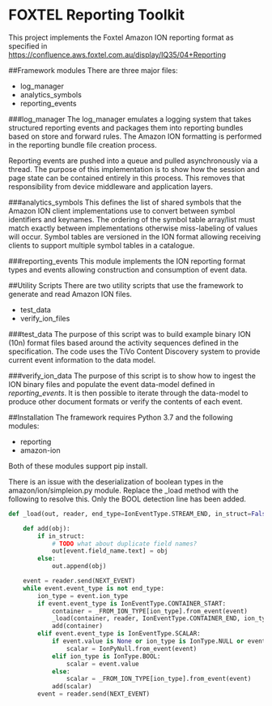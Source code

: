 # FOXTEL Reporting Toolkit
This project implements the Foxtel Amazon ION reporting format as specified in 
https://confluence.aws.foxtel.com.au/display/IQ35/04+Reporting

##Framework modules
There are three major files:
* log_manager
* analytics_symbols
* reporting_events

###log_manager
The log_manager emulates a logging system that takes structured reporting events and packages them into 
reporting bundles based on store and forward rules. The Amazon ION formatting is performed in the reporting 
bundle file creation process.

Reporting events are pushed into a queue and pulled asynchronously via a thread. The purpose of this 
implementation is to show how the session and page state can be contained entirely in this process. This 
removes that responsibility from device middleware and application layers.

###analytics_symbols
This defines the list of shared symbols that the Amazon ION client implementations use to convert between
symbol identifiers and keynames. The ordering of the symbol table array/list must match exactly between
implementations otherwise miss-labeling of values will occur. Symbol tables are versioned in the ION format
allowing receiving clients to support multiple symbol tables in a catalogue.

###reporting_events
This module implements the ION reporting format types and events allowing construction and consumption of
event data.

##Utility Scripts
There are two utility scripts that use the framework to generate and read Amazon ION files.
* test_data
* verify_ion_files

###test_data
The purpose of this script was to build example binary ION (10n) format files based around the activity 
sequences defined in the specification. The code uses the TiVo Content Discovery system to provide current
event information to the data model.

###verify_ion_data
The purpose of this script is to show how to ingest the ION binary files and populate the event data-model
defined in _reporting_events_. It is then possible to iterate through the data-model to produce other document 
formats or verify the contents of each event.

##Installation
The framework requires Python 3.7 and the following modules:
* reporting
* amazon-ion

Both of these modules support pip install.

There is an issue with the deserialization of boolean types in the amazon/ion/simpleion.py module. Replace
the _load method with the following to resolve this. Only the BOOL detection line has been added. 
```python
def _load(out, reader, end_type=IonEventType.STREAM_END, in_struct=False):

    def add(obj):
        if in_struct:
            # TODO what about duplicate field names?
            out[event.field_name.text] = obj
        else:
            out.append(obj)

    event = reader.send(NEXT_EVENT)
    while event.event_type is not end_type:
        ion_type = event.ion_type
        if event.event_type is IonEventType.CONTAINER_START:
            container = _FROM_ION_TYPE[ion_type].from_event(event)
            _load(container, reader, IonEventType.CONTAINER_END, ion_type is IonType.STRUCT)
            add(container)
        elif event.event_type is IonEventType.SCALAR:
            if event.value is None or ion_type is IonType.NULL or event.ion_type.is_container:
                scalar = IonPyNull.from_event(event)
            elif ion_type is IonType.BOOL:
                scalar = event.value
            else:
                scalar = _FROM_ION_TYPE[ion_type].from_event(event)
            add(scalar)
        event = reader.send(NEXT_EVENT)
```
 